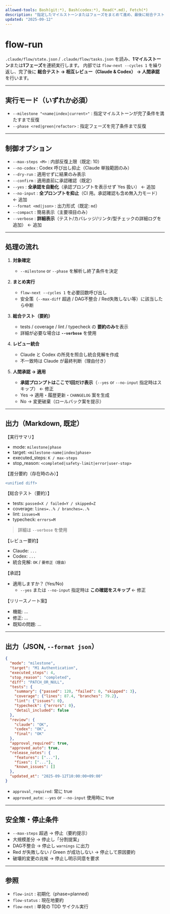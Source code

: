 ```yaml
---
allowed-tools: Bash(git:*), Bash(codex:*), Read(*.md), Fetch(*)
description: "指定したマイルストーンまたはフェーズをまとめて進め、最後に総合テスト・相互レビュー・人間承認を行います。非対話モード対応 (--yes/--no-input)、--verbose で詳細ログ出力。"
updated: "2025-09-12"
---
```


# flow-run

`.claude/flow/state.json` / `.claude/flow/tasks.json` を読み、**1マイルストーン**または**1フェーズ**を連続実行します。
内部では `flow-next --cycles 1` を繰り返し、完了後に **総合テスト → 相互レビュー（Claude & Codex） → 人間承認** を行います。

---

## 実行モード（いずれか必須）

- `--milestone "<name|index|current>"` : 指定マイルストーンが完了条件を満たすまで反復
- `--phase <red|green|refactor>` : 指定フェーズを完了条件まで反復

---

## 制御オプション

- `--max-steps <M>` : 内部反復上限（既定: 10）
- `--no-codex` : Codex 呼び出し抑止（Claude 単独範囲のみ）
- `--dry-run` : 適用せずに結果のみ表示
- `--confirm` : 適用直前に承認確認（既定）
- `--yes` : **全承認を自動化**（承認プロンプトを表示せず Yes 扱い） ← 追加
- `--no-input` : **全プロンプトを抑止**（CI 用。承認確認も含め無入力モード） ← 追加
- `--format <md|json>` : 出力形式（既定: `md`）
- `--compact` : 簡易表示（主要項目のみ）
- `--verbose` : **詳細表示**（テスト/カバレッジ/リンタ/型チェックの詳細ログを追加） ← 追加

---

## 処理の流れ

1. **対象確定**
   - `--milestone` or `--phase` を解析し終了条件を決定

2. **まとめ実行**
   - `flow-next --cycles 1` を必要回数呼び出し
   - 安全策（`--max-diff` 超過 / DAG不整合 / Red失敗しない等）に該当したら中断

3. **総合テスト（要約）**
   - tests / coverage / lint / typecheck の **要約のみ**を表示
   - 詳細が必要な場合は **`--verbose`** を使用

4. **レビュー統合**
   - Claude と Codex の所見を照合し統合見解を作成
   - 不一致時は Claude が最終判断（理由付き）

5. **人間承認 → 適用**
   - **承認プロンプトはここで1回だけ表示**（`--yes` or `--no-input` 指定時はスキップ） ← 修正
   - Yes → 適用・履歴更新・`CHANGELOG` 案を生成
   - No → 変更破棄（ロールバック案を提示）

---

## 出力（Markdown, 既定）

【実行サマリ】

- mode: `milestone|phase`
- target: `<milestone-name|index|phase>`
- executed_steps: `K / max-steps`
- stop_reason: `<completed|safety-limit|error|user-stop>`

【差分要約（存在時のみ）】

```diff
<unified diff>
```

【総合テスト（要約）】

- tests: `passed=X / failed=Y / skipped=Z`
- coverage: `lines=..% / branches=..%`
- lint: `issues=N`
- typecheck: `errors=M`

> 詳細は `--verbose` を使用

【レビュー要約】

- Claude: `...`
- Codex: `...`
- 統合見解: `OK` / `要修正（理由）`

【承認】

- 適用しますか？ (Yes/No)
  - `--yes` または `--no-input` 指定時は **この確認をスキップ** ← 修正

【リリースノート案】

- 機能: ...
- 修正: ...
- 既知の問題: ...

---

## 出力（JSON, `--format json`）

```json
{
  "mode": "milestone",
  "target": "M1 Authentication",
  "executed_steps": 4,
  "stop_reason": "completed",
  "diff": "PATCH_OR_NULL",
  "tests": {
    "summary": {"passed": 120, "failed": 0, "skipped": 3},
    "coverage": {"lines": 87.4, "branches": 79.2},
    "lint": {"issues": 0},
    "typecheck": {"errors": 0},
    "detail_included": false
  },
  "review": {
    "claude": "OK",
    "codex": "OK",
    "final": "OK"
  },
  "approval_required": true,
  "approved_auto": true,
  "release_notes": {
    "features": ["..."],
    "fixes": ["..."],
    "known_issues": []
  },
  "updated_at": "2025-09-12T10:00:00+09:00"
}
```

- `approval_required`: 常に true
- `approved_auto`: `--yes` or `--no-input` 使用時に true

---

## 安全策・停止条件

- `--max-steps` 超過 → 停止（要約提示）
- 大規模差分 → 停止し「分割提案」
- DAG不整合 → 停止し `warnings` に出力
- Red が失敗しない / Green が成功しない → 停止して原因要約
- 破壊的変更の兆候 → 停止し明示同意を要求

---

## 参照

- `flow-init` : 初期化（phase=planned）
- `flow-status` : 現在地要約
- `flow-next` : 単発の TDD サイクル実行
